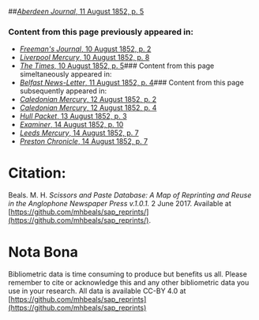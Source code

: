 ##[*Aberdeen Journal*, 11 August 1852, p. 5](https://mhbeals.github.io/sap_html/Aberdeen-Journal/Aberdeen-Journal-11-August-1852-p-5)

### Content from this page previously appeared in:
+ [*Freeman's Journal*, 10 August 1852, p. 2](https://mhbeals.github.io/sap_html/Freeman's-Journal/Freeman's-Journal-10-August-1852-p-2)
+ [*Liverpool Mercury*, 10 August 1852, p. 8](https://mhbeals.github.io/sap_html/Liverpool-Mercury/Liverpool-Mercury-10-August-1852-p-8)
+ [*The Times*, 10 August 1852, p. 5](https://mhbeals.github.io/sap_html/The-Times/The-Times-10-August-1852-p-5)### Content from this page simeltaneously appeared in:
+ [*Belfast News-Letter*, 11 August 1852, p. 4](https://mhbeals.github.io/sap_html/Belfast-News-Letter/Belfast-News-Letter-11-August-1852-p-4)### Content from this page subsequently appeared in:
+ [*Caledonian Mercury*, 12 August 1852, p. 2](https://mhbeals.github.io/sap_html/Caledonian-Mercury/Caledonian-Mercury-12-August-1852-p-2)
+ [*Caledonian Mercury*, 12 August 1852, p. 4](https://mhbeals.github.io/sap_html/Caledonian-Mercury/Caledonian-Mercury-12-August-1852-p-4)
+ [*Hull Packet*, 13 August 1852, p. 3](https://mhbeals.github.io/sap_html/Hull-Packet/Hull-Packet-13-August-1852-p-3)
+ [*Examiner*, 14 August 1852, p. 10](https://mhbeals.github.io/sap_html/Examiner/Examiner-14-August-1852-p-10)
+ [*Leeds Mercury*, 14 August 1852, p. 7](https://mhbeals.github.io/sap_html/Leeds-Mercury/Leeds-Mercury-14-August-1852-p-7)
+ [*Preston Chronicle*, 14 August 1852, p. 7](https://mhbeals.github.io/sap_html/Preston-Chronicle/Preston-Chronicle-14-August-1852-p-7)
                    
# Citation: 

Beals. M. H. *Scissors and Paste Database: A Map of Reprinting and Reuse in the Anglophone Newspaper Press v.1.0.1.* 2 June 2017. Available at [https://github.com/mhbeals/sap_reprints/](https://github.com/mhbeals/sap_reprints/). 
                    
# Nota Bona

Bibliometric data is time consuming to produce but benefits us all. Please remember to cite or acknowledge this and any other bibliometric data you use in your research. All data is available CC-BY 4.0 at [https://github.com/mhbeals/sap_reprints](https://github.com/mhbeals/sap_reprints)